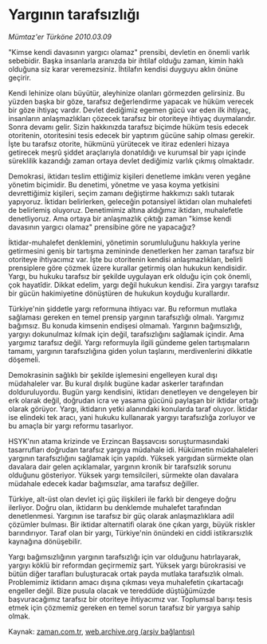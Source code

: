 # Yargının tarafsızlığı

*Mümtaz'er Türköne 2010.03.09*

<tr><td class="metin" colspan="2" style="padding-top: 20px; padding-left: 5px; ">"Kimse kendi davasının yargıcı olamaz" prensibi, devletin en önemli varlık sebebidir. Başka insanlarla aranızda bir ihtilaf olduğu zaman, kimin haklı olduğuna siz karar veremezsiniz. İhtilafın kendisi duyguyu aklın önüne geçirir.</td></tr><tr><td class="metin" colspan="2" style="padding-top: 20px; padding-left: 5px; "><p>Kendi lehinize olanı büyütür, aleyhinize olanları görmezden gelirsiniz. Bu yüzden başka bir göze, tarafsız değerlendirme yapacak ve hüküm verecek bir göze ihtiyaç vardır. Devlet dediğimiz egemen gücü var eden ilk ihtiyaç, insanların anlaşmazlıkları çözecek tarafsız bir otoriteye ihtiyaç duymalarıdır. Sonra devamı gelir. Sizin hakkınızda tarafsız biçimde hüküm tesis edecek otoritenin, otoritesini tesis edecek bir yaptırım gücüne sahip olması gerekir. İşte bu tarafsız otorite, hükmünü yürütecek ve itiraz edenleri hizaya getirecek meşrû şiddet araçlarıyla donatıldığı ve kurumsal bir yapı içinde süreklilik kazandığı zaman ortaya devlet dediğimiz varlık çıkmış olmaktadır.
<p>Demokrasi, iktidarı teslim ettiğimiz kişileri denetleme imkânı veren yegâne yönetim biçimidir. Bu denetimi, yönetme ve yasa koyma yetkisini devrettiğimiz kişileri, seçim zamanı değiştirme hakkımızı saklı tutarak yapıyoruz. İktidarı belirlerken, geleceğin potansiyel iktidarı olan muhalefeti de belirlemiş oluyoruz. Denetimimiz altına aldığımız iktidarı, muhalefetle denetliyoruz. Ama ortaya bir anlaşmazlık çıktığı zaman "kimse kendi davasının yargıcı olamaz" prensibine göre ne yapacağız?
<p>İktidar-muhalefet denklemini, yönetimin sorumluluğunu hakkıyla yerine getirmesini geniş bir tartışma zemininde denetlerken her zaman tarafsız bir otoriteye ihtiyacımız var. İşte bu otoritenin kendisi anlaşmazlıkları, belirli prensiplere göre çözmek üzere kurallar getirmiş olan hukukun kendisidir. Yargı, bu hukuku tarafsız bir şekilde uygulayan erk olduğu için çok önemli, çok hayatîdir. Dikkat edelim, yargı değil hukukun kendisi. Zira yargıyı tarafsız bir gücün hakimiyetine dönüştüren de hukukun koyduğu kurallardır.
<p>Türkiye'nin şiddetle yargı reformuna ihtiyacı var. Bu reformun mutlaka sağlaması gereken en temel prensip yargının tarafsızlığı olmalı. Yargımız bağımsız. Bu konuda kimsenin endişesi olmamalı. Yargının bağımsızlığı, yargıyı dokunulmaz kılmak için değil, tarafsızlığını sağlamak içindir. Ama yargımız tarafsız değil. Yargı reformuyla ilgili gündeme gelen tartışmaların tamamı, yargının tarafsızlığına giden yolun taşlarını, merdivenlerini dikkatle döşemeli.
<p>Demokrasinin sağlıklı bir şekilde işlemesini engelleyen kural dışı müdahaleler var. Bu kural dışılık bugüne kadar askerler tarafından dolduruluyordu. Bugün yargı kendisini, iktidarı denetleyen ve dengeleyen bir erk olarak değil, doğrudan icra ve yasama gücünü paylaşan bir iktidar ortağı olarak görüyor. Yargı, iktidarın yetki alanındaki konularda taraf oluyor. İktidar ise elindeki tek aracı, yani hukuku kullanarak yargıyı tarafsızlığa zorluyor ve bu amaçla bir yargı reformu tasarlıyor.
<p>HSYK'nın atama krizinde ve Erzincan Başsavcısı soruşturmasındaki tasarrufları doğrudan tarafsız yargıya müdahale idi. Hükümetin müdahaleleri yargının tarafsızlığını sağlamak için yapıldı. Yüksek yargıdan sürmekte olan davalara dair gelen açıklamalar, yargının kronik bir tarafsızlık sorunu olduğunu gösteriyor. Yüksek yargı temsilcileri, sürmekte olan davalara müdahale edecek kadar bağımsızlar, ama tarafsız değiller.
<p>Türkiye, alt-üst olan devlet içi güç ilişkileri ile farklı bir dengeye doğru ilerliyor. Doğru olan, iktidarın bu denklemde muhalefet tarafından denetlenmesi. Yargının ise tarafsız bir güç olarak anlaşmazlıklara adil çözümler bulması. Bir iktidar alternatifi olarak öne çıkan yargı, büyük riskler barındırıyor. Taraf olan bir yargı, Türkiye'nin önündeki en ciddi istikrarsızlık kaynağına dönüşebilir.
<p>Yargı bağımsızlığının yargının tarafsızlığı için var olduğunu hatırlayarak, yargıyı köklü bir reformdan geçirmemiz şart. Yüksek yargı bürokrasisi ve bütün diğer tarafları buluşturacak ortak payda mutlaka tarafsızlık olmalı. Problemimiz iktidarın amacı dışına çıkması veya muhalefetin çıkartacağı engeller değil. Bize pusula olacak ve tereddüde düştüğümüzde başvuracağımız tarafsız bir otoriteye ihtiyacımız var. Toplumsal barışı tesis etmek için çözmemiz gereken en temel sorun tarafsız bir yargıya sahip olmak. <br/></p></p></p></p></p></p></p></p></td></tr>

Kaynak: [zaman.com.tr](http://zaman.com.tr/yazar.do?yazino=959469), [web.archive.org (arşiv bağlantısı)](http://web.archive.org/web/20100314091808/http://www.zaman.com.tr:80/yazar.do?yazino=959469)
